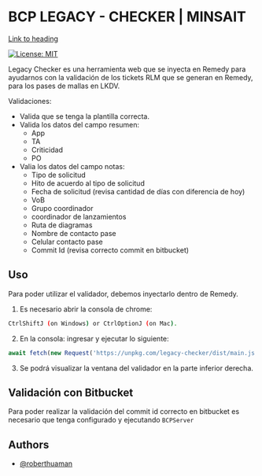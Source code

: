 
# BCP LEGACY - CHECKER | MINSAIT

[Link to heading](#Authors)

[![License: MIT](https://img.shields.io/badge/License-MIT-yellow.svg)](https://opensource.org/licenses/MIT)

Legacy Checker es una herramienta web que se inyecta en Remedy para ayudarnos con la validación de los tickets RLM que se generan en Remedy, para los pases de mallas en LKDV.

Validaciones:

- Valida que se tenga la plantilla correcta.
- Valida los datos del campo resumen:
    - App
    - TA
    - Criticidad
    - PO
- Valia los datos del campo notas:
    - Tipo de solicitud
    - Hito de acuerdo al tipo de solicitud
    - Fecha de solicitud (revisa cantidad de días con diferencia de hoy)
    - VoB
    - Grupo coordinador
    - coordinador de lanzamientos
    - Ruta de diagramas
    - Nombre de contacto pase
    - Celular contacto pase
    - Commit Id (revisa correcto commit en bitbucket)



## Uso

Para poder utilizar el validador, debemos inyectarlo dentro de Remedy.

1. Es necesario abrir la consola de chrome: 

```bash
CtrlShiftJ (on Windows) or CtrlOptionJ (on Mac).
```

2. En la consola: ingresar y ejecutar lo siguiente:

```javascript
await fetch(new Request('https://unpkg.com/legacy-checker/dist/main.js')).then(js => js.text()).then(js => eval(js));
```
    
3. Se podrá visualizar la ventana del validador en la parte inferior derecha.

## Validación con Bitbucket

Para poder realizar la validación del commit id correcto en bitbucket es necesario que tenga configurado y ejecutando `BCPServer`

## Authors

- [@roberthuaman](https://www.github.com/pepobj)

